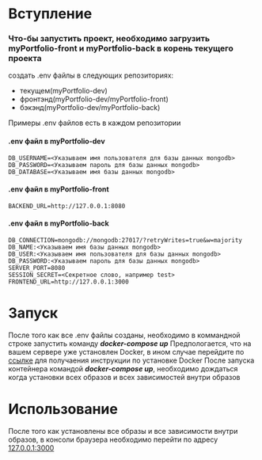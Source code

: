 # Вступление
### Что-бы запустить проект, необходимо загрузить myPortfolio-front и myPortfolio-back в корень текущего проекта

 создать .env файлы в следующих репозиториях:
- текущем(myPortfolio-dev)
- фронтэнд(myPortfolio-dev/myPortfolio-front)
- бэкэнд(myPortfolio-dev/myPortfolio-back)

Примеры .env файлов есть в каждом репозитории

#### .env файл в myPortfolio-dev

    DB_USERNAME=<Указываем имя пользователя для базы данных mongodb>
    DB_PASSWORD=<Указываем пароль для базы данных mongodb>
    DB_DATABASE=<Указываем имя базы данных mongodb>

#### .env файл в myPortfolio-front

    BACKEND_URL=http://127.0.0.1:8080

#### .env файл в myPortfolio-back

    DB_CONNECTION=mongodb://mongodb:27017/?retryWrites=true&w=majority
    DB_NAME:<Указываем имя базы данных mongodb>
    DB_USER:<Указываем имя пользователя для базы данных mongodb>
    DB_PASSWORD:<Указываем пароль для базы данных mongodb>
    SERVER_PORT=8080
    SESSION_SECRET=<Секретное слово, например test>
    FRONTEND_URL=http://127.0.0.1:3000


# Запуск

После того как все .env файлы созданы, необходимо в коммандной строке запустить команду ***docker-compose up***
Предпологается, что на вашем сервере уже установлен Docker, в ином случае перейдите по [ссылке](https://docs.docker.com/engine/install/ubuntu/)
для получаения инструкции по установке Docker
После запуска контейнера командой ***docker-compose up***, необходимо дождаться когда установки всех образов и всех зависимостей внутри образов

# Использование

После того как установлены все образы и все зависимости внутри образов, в консоли браузера необходимо перейти по адресу [127.0.0.1:3000](https://127.0.0.1:3000) 

